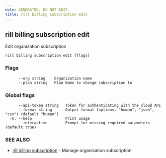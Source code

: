 ```yaml
---
note: GENERATED. DO NOT EDIT.
title: rill billing subscription edit
---
```

## rill billing subscription edit

Edit organization subscription

```
rill billing subscription edit [flags]
```

### Flags

```
      --org string    Organization name
      --plan string   Plan Name to change subscription to
```

### Global flags

```
      --api-token string   Token for authenticating with the cloud API
      --format string      Output format (options: "human", "json", "csv") (default "human")
  -h, --help               Print usage
      --interactive        Prompt for missing required parameters (default true)
```

### SEE ALSO

* [rill billing subscription](subscription.md)	 - Manage organisation subscription

